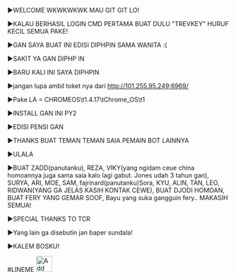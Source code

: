 ▶️WELCOME WKWKWKWK MAU GIT GIT LO!




▶️KALAU BERHASIL LOGIN CMD PERTAMA BUAT DULU "TREVKEY" HURUF KECIL  SEMUA PAKE!








▶️GAN SAYA BUAT INI EDISI DIPHPIN SAMA WANITA :( 










▶️SAKIT YA GAN DIPHP IN









▶️BARU KALI INI SAYA DIPHPIN








▶️jangan lupa ambil toket nya dari http://101.255.95.249:6969/





▶️Pake LA = CHROMEOS\t1.4.17\tChrome_OS\t1






▶️INSTALL GAN INI PY2






▶️EDISI PENSI GAN









▶️THANKS BUAT TEMAN TEMAN SAIA PEMAIN BOT LAINNYA






▶️ULALA 





▶️BUAT ZADD(panutanku), REZA, VIKY(yang ngidam ceue china homoannya juga sama saia kalo lagi gabut. Jones udah 3 tahun gan), SURYA, ARI, MOE, SAM, fajrinard(panutanku)Sora, KYU, ALIN, TAN, LEO, RIDWAN(YANG GA JELAS KASIH KONTAK CEWE), BUAT DJODI HOMOAN, BUAT FERY YANG GEMAR SOOF, Bayu yang suka gangguin fery.. MAKASIH SEMUA!











▶️SPECIAL THANKS TO TCR













▶️Yang lain ga disebutin jan baper sundala!

















▶️KALEM BOSKU!


#LINEME
<a href="http://line.me/ti/p/OdcxbZg6gQ"><img height="36" border="0" alt="Add Friend" src="https://scdn.line-apps.com/n/line_add_friends/btn/en.png"></a>
